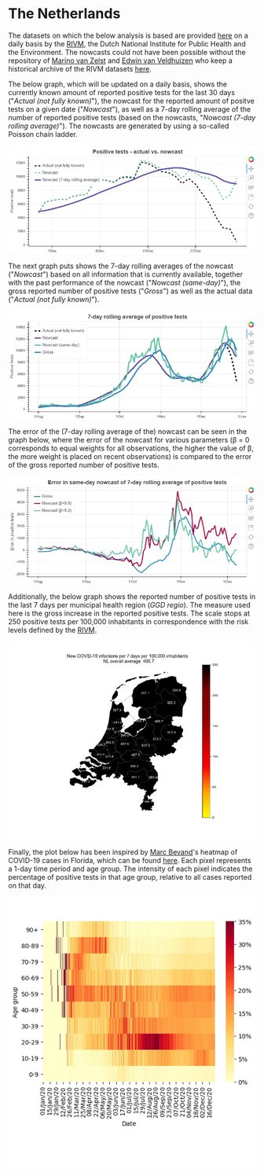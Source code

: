 # The Netherlands

The datasets on which the below analysis is based are provided [here](https://data.rivm.nl/geonetwork/srv/dut/catalog.search#/metadata/2c4357c8-76e4-4662-9574-1deb8a73f724?tab=relations) on a daily basis by the [RIVM](https://rivm.nl/en), the Dutch National Institute for Public Health and the Environment. The nowcasts could not have been possible without the repository of [Marino van Zelst](https://github.com/mzelst) and [Edwin van Veldhuizen](https://github.com/edwinveldhuizen) who keep a historical archive of the RIVM datasets [here](https://github.com/mzelst/covid-19/).

The below graph, which will be updated on a daily basis, shows the currently known amount of reported positive tests for the last 30 days ("*Actual (not fully known)*"), the nowcast for the reported amount of positve tests on a given date ("*Nowcast*"), as well as a 7-day rolling average of the number of reported positive tests (based on the nowcasts, "*Nowcast (7-day rolling average)*"). The nowcasts are generated by using a so-called Poisson chain ladder.

<p align="center">
  <img src="https://raw.githubusercontent.com/rogerlord/covid-19/master/plots/nl/COVID-19_daily_cases_plot.png" alt="COVID-19 positive tests - actual vs. nowcast - the Netherlands"/>
</p>

The next graph puts shows the 7-day rolling averages of the nowcast ("*Nowcast*") based on all information that is currently available, together with the past performance of the nowcast ("*Nowcast (same-day)*"), the gross reported number of positive tests ("*Gross*") as well as the actual data ("*Actual (not fully known)*").

<p align="center">
  <img src="https://raw.githubusercontent.com/rogerlord/covid-19/master/plots/nl/COVID-19_daily_cases_nowcast_performance.png" alt="COVID-19 - 7-day rolling average of positive tests - the Netherlands"/>
</p>

The error of the (7-day rolling average of the) nowcast can be seen in the graph below, where the error of the nowcast for various parameters (β = 0 corresponds to equal weights for all observations, the higher the value of β, the more weight is placed on recent observations) is compared to the error of the gross reported number of positive tests.

<p align="center">
  <img src="https://raw.githubusercontent.com/rogerlord/covid-19/master/plots/nl/COVID-19_daily_cases_nowcast_error.png" alt="COVID-19 - error in same-day nowcast of 7-day rolling average of positive tests - the Netherlands"/>
</p>

Additionally, the below graph shows the reported number of positive tests in the last 7 days per municipal health region (*GGD regio*). The measure used here is the gross increase in the reported positive tests. The scale stops at 250 positive tests per 100,000 inhabitants in correspondence with the risk levels defined by the [RIVM](https://coronadashboard.government.nl/over-risiconiveaus).

<p align="center">
  <img src="https://raw.githubusercontent.com/rogerlord/covid-19/master/plots/nl/COVID-19_daily_cases_per_ggd_region_plot.jpg" alt="COVID-19 positive tests per municipal health region in the Netherlands"/>
</p>

Finally, the plot below has been inspired by [Marc Bevand](https://github.com/mbevand)'s heatmap of COVID-19 cases in Florida, which can be found [here](https://github.com/mbevand/florida-covid19-line-list-data). Each pixel represents a 1-day time period and age group. The intensity of each pixel indicates the
percentage of positive tests in that age group, relative to all cases reported on that day.

<p align="center">
  <img src="https://raw.githubusercontent.com/rogerlord/covid-19/master/plots/nl/COVID-19_heatmap_plot.jpg" alt="Heatmap of COVID-19 positive tests in the Netherlands"/>
</p>